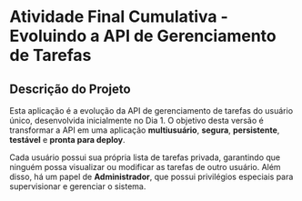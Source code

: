 # Atividade Final Cumulativa - Evoluindo a API de Gerenciamento de Tarefas

## Descrição do Projeto
Esta aplicação é a evolução da API de gerenciamento de tarefas do usuário único, desenvolvida inicialmente no Dia 1. O objetivo desta versão é transformar a API em uma aplicação **multiusuário**, **segura**, **persistente**, **testável** e **pronta para deploy**.

Cada usuário possui sua própria lista de tarefas privada, garantindo que ninguém possa visualizar ou modificar as tarefas de outro usuário. Além disso, há um papel de **Administrador**, que possui privilégios especiais para supervisionar e gerenciar o sistema.

